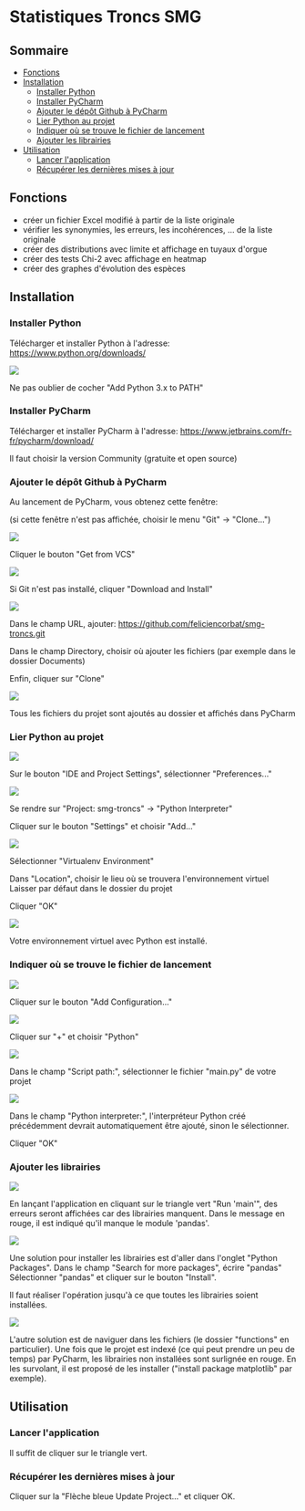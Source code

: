 # Statistiques Troncs SMG

## Sommaire
- [Fonctions](#fonctions)
- [Installation](#installation) 
  - [Installer Python](#installerpython)
  - [Installer PyCharm](#installerpycharm)
  - [Ajouter le dépôt Github à PyCharm](#ajoutergithub)
  - [Lier Python au projet](#lierpython)
  - [Indiquer où se trouve le fichier de lancement](#lancement)
  - [Ajouter les librairies](#librairies)
- [Utilisation](#utilisation)
  - [Lancer l'application](#lancer)
  - [Récupérer les dernières mises à jour](#miseajour)

## Fonctions <a id="fonctions"></a>

- créer un fichier Excel modifié à partir de la liste originale
- vérifier les synonymies, les erreurs, les incohérences, ... de la liste originale
- créer des distributions avec limite et affichage en tuyaux d'orgue
- créer des tests Chi-2 avec affichage en heatmap
- créer des graphes d'évolution des espèces

## Installation <a id="installation"></a>

### Installer Python <a id="installerpython"></a>

Télécharger et installer Python à l'adresse: https://www.python.org/downloads/

![](readme/0.png)

Ne pas oublier de cocher "Add Python 3.x to PATH"

### Installer PyCharm <a id="installerpycharm"></a>

Télécharger et installer PyCharm à l'adresse: https://www.jetbrains.com/fr-fr/pycharm/download/

Il faut choisir la version Community (gratuite et open source)

### Ajouter le dépôt Github à PyCharm <a id="ajoutergithub"></a>

Au lancement de PyCharm, vous obtenez cette fenêtre:

(si cette fenêtre n'est pas affichée, choisir le menu "Git" -> "Clone...")

![](readme/1.png)

Cliquer le bouton "Get from VCS"

![](readme/2.png)

Si Git n'est pas installé, cliquer "Download and Install"

![](readme/3.png)

Dans le champ URL, ajouter: https://github.com/feliciencorbat/smg-troncs.git

Dans le champ Directory, choisir où ajouter les fichiers (par exemple dans le dossier Documents)

Enfin, cliquer sur "Clone"

![](readme/4.png)

Tous les fichiers du projet sont ajoutés au dossier et affichés dans PyCharm

### Lier Python au projet <a id="lierpython"></a>

![](readme/5.png)

Sur le bouton "IDE and Project Settings", sélectionner "Preferences..."

![](readme/6.png)

Se rendre sur "Project: smg-troncs" -> "Python Interpreter"

Cliquer sur le bouton "Settings" et choisir "Add..."

![](readme/7.png)

Sélectionner "Virtualenv Environment"

Dans "Location", choisir le lieu où se trouvera l'environnement virtuel
Laisser par défaut dans le dossier du projet

Cliquer "OK"

![](readme/8.png)

Votre environnement virtuel avec Python est installé.

### Indiquer où se trouve le fichier de lancement <a id="lancement"></a>

![](readme/9.png)

Cliquer sur le bouton "Add Configuration..."

![](readme/11.png)

Cliquer sur "+" et choisir "Python"

![](readme/12.png)

Dans le champ "Script path:", sélectionner le fichier "main.py" de votre projet

![](readme/13.png)

Dans le champ "Python interpreter:", l'interpréteur Python créé précédemment devrait automatiquement être ajouté, sinon le sélectionner.

Cliquer "OK"

### Ajouter les librairies <a id="librairies"></a>

![](readme/14.png)

En lançant l'application en cliquant sur le triangle vert "Run 'main'", des erreurs seront affichées car des librairies manquent. Dans le message en rouge, il est indiqué qu'il manque le module 'pandas'.

![](readme/15.png)

Une solution pour installer les librairies est d'aller dans l'onglet "Python Packages".
Dans le champ "Search for more packages", écrire "pandas"
Sélectionner "pandas" et cliquer sur le bouton "Install".

Il faut réaliser l'opération jusqu'à ce que toutes les librairies soient installées.

![](readme/16.png)

L'autre solution est de naviguer dans les fichiers (le dossier "functions" en particulier). Une fois que le projet est indexé (ce qui peut prendre un peu de temps) par PyCharm, les librairies non installées sont surlignée en rouge. En les survolant, il est proposé de les installer ("install package matplotlib" par exemple).

## Utilisation <a id="utilisation"></a>

### Lancer l'application <a id="lancer"></a>

Il suffit de cliquer sur le triangle vert.

### Récupérer les dernières mises à jour <a id="miseajour"></a>

Cliquer sur la "Flèche bleue Update Project..." et cliquer OK.